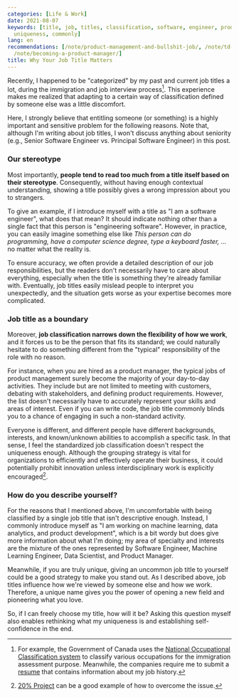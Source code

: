 ```yaml
---
categories: [Life & Work]
date: 2021-08-07
keywords: [title, job, titles, classification, software, engineer, product, immigration,
  uniqueness, commonly]
lang: en
recommendations: [/note/product-management-and-bullshit-job/, /note/td-to-amazon/,
  /note/becoming-a-product-manager/]
title: Why Your Job Title Matters
---
```


Recently, I happened to be "categorized" by my past and current job titles a lot, during the immigration and job interview process[^1]. This experience makes me realized that adapting to a certain way of classification defined by someone else was a little discomfort. 

Here, I strongly believe that entitling someone (or something) is a highly important and sensitive problem for the following reasons. Note that, although I'm writing about job titles, I won't discuss anything about seniority (e.g., Senior Software Engineer vs. Principal Software Engineer) in this post.

### Our stereotype

Most importantly, **people tend to read too much from a title itself based on their stereotype**. Consequently, without having enough contextual understanding, showing a title possibly gives a wrong impression about you to strangers. 

To give an example, if I introduce myself with a title as "I am a software engineer", what does that mean? It should indicate nothing other than a single fact that this person is "engineering software". However, in practice, you can easily imagine something else like *This person can do programming, have a computer science degree, type a keyboard faster, ...* no matter what the reality is.

To ensure accuracy, we often provide a detailed description of our job responsibilities, but the readers don't necessarily have to care about everything, especially when the title is something they're already familiar with. Eventually, job titles easily mislead people to interpret you unexpectedly, and the situation gets worse as your expertise becomes more complicated.

### Job title as a boundary

Moreover, **job classification narrows down the flexibility of how we work**, and it forces us to be the person that fits its standard; we could naturally hesitate to do something different from the "typical" responsibility of the role with no reason.

For instance, when you are hired as a product manager, the typical jobs of product management surely become the majority of your day-to-day activities. They include but are not limited to meeting with customers, debating with stakeholders, and defining product requirements. However, the list doesn't necessarily have to accurately represent your skills and areas of interest. Even if you can write code, the job title commonly blinds you to a chance of engaging in such a non-standard activity.

Everyone is different, and different people have different backgrounds, interests, and known/unknown abilities to accomplish a specific task. In that sense, I feel the standardized job classification doesn't respect the uniqueness enough. Although the grouping strategy is vital for organizations to efficiently and effectively operate their business, it could potentially prohibit innovation unless interdisciplinary work is explicitly encouraged[^2].  

### How do you describe yourself?

For the reasons that I mentioned above, I'm uncomfortable with being classified by a single job title that isn't descriptive enough. Instead, I commonly introduce myself as "I am working on machine learning, data analytics, and product development", which is a bit wordy but does give more information about what I'm doing; my area of specialty and interests are the mixture of the ones represented by Software Engineer, Machine Learning Engineer, Data Scientist, and Product Manager.

Meanwhile, if you are truly unique, giving an uncommon job title to yourself could be a good strategy to make you stand out. As I described above, job titles influence how we're viewed by someone else and how we work. Therefore, a unique name gives you the power of opening a new field and pioneering what you love.

So, if I can freely choose my title, how will it be? Asking this question myself also enables rethinking what my uniqueness is and establishing self-confidence in the end.

[^1]: For example, the Government of Canada uses the [National Occupational Classification system](https://noc.esdc.gc.ca/) to classify various occupations for the immigration assessment purpose. Meanwhile, the companies require me to submit a [resume](/cv) that contains information about my job history.

[^2]: [20% Project](https://en.wikipedia.org/wiki/20%25_Project) can be a good example of how to overcome the issue.